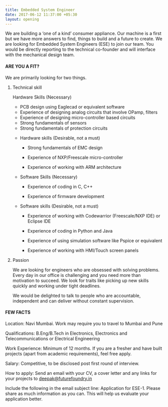 ```yaml
---
title: Embedded System Engineer
date: 2017-06-12 11:37:00 +05:30
layout: opening
---
```


We are building a ‘one of a kind’ consumer appliance. Our machine is a first but we have more answers to find, things to build and a future to create. We are looking for Embedded System Engineers (ESE) to join our team. You would be directly reporting to the technical co-founder and will interface with the mechanical design team.

#### ARE YOU A FIT?

We are primarily looking for two things.

1. Technical skill

     Hardware Skills (Necessary)

     - PCB design using Eaglecad or equivalent software
     - Experience of designing analog circuits that involve OPamp, filters
     - Experience of designing micro-controller based circuits
     - Strong fundamentals of sensors
     - Strong fundamentals of protection circuits

   * Hardware skills (Desirable, not a must)

     * Strong fundamentals of EMC design

     * Experience of NXP/Freescale micro-controller

     * Experience of working with ARM architecture

   * Software Skills (Necessary)

     * Experience of coding in C, C\+\+

     * Experience of firmware development

   * Software skills (Desirable, not a must)

     * Experience of working with Codewarrior (Freescale/NXP IDE) or Eclipse IDE

     * Experience of coding in Python and Java

     * Experience of using simulation software like Pspice or equivalent

     * Experience of working with HMI/Touch screen panels

2. Passion

   We are looking for engineers who are obsessed with solving problems. Every day in our office is challenging and you need more than motivation to succeed. We look for traits like picking up new skills quickly and working under tight deadlines.

   We would be delighted to talk to people who are accountable, independent and can deliver without constant supervision.

#### FEW FACTS

Location: Navi Mumbai. Work may require you to travel to Mumbai and Pune

Qualifications: B.Eng/B.Tech in Electronics, Electronics and Telecommunications or Electrical Engineering

Work Experience: Minimum of 12 months. If you are a fresher and have built projects (apart from academic requirements), feel free apply.

Salary: Competitive, to be disclosed post first round of interview.

How to apply: Send an email with your CV, a cover letter and any links for your projects to [deepak@futurefoundry.in](mailto:deepak@futurefoundry.in)

Include the following in the email subject line: Application for ESE-1. Please share as much information as you can. This will help us evaluate your application better.